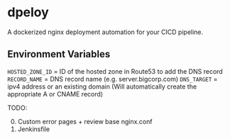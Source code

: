 # dpeloy

A dockerized nginx deployment automation for your CICD pipeline.

## Environment Variables
`HOSTED_ZONE_ID` = ID of the hosted zone in Route53 to add the DNS record
`RECORD_NAME` = DNS record name (e.g. server.bigcorp.com)
`DNS_TARGET` = ipv4 address or an existing domain (Will automatically create the appropriate A or CNAME record)

TODO:

0. Custom error pages + review base nginx.conf
2. Jenkinsfile